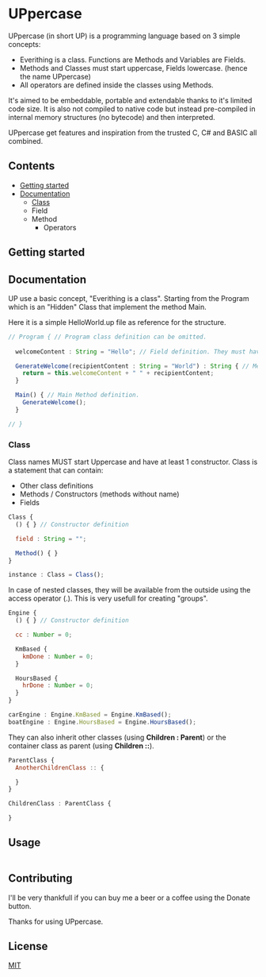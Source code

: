 # UPpercase

UPpercase (in short UP) is a programming language based on 3 simple concepts:
- Everithing is a class. Functions are Methods and Variables are Fields.
- Methods and Classes must start uppercase, Fields lowercase. (hence the name UPpercase)
- All operators are defined inside the classes using Methods. 

It's aimed to be embeddable, portable and extendable thanks to it's limited code size.
It is also not compiled to native code but instead pre-compiled in internal memory structures (no bytecode) and then interpreted.

UPpercase get features and inspiration from the trusted C, C# and BASIC all combined.

## Contents

- [Getting started](#getting-started)
- [Documentation](#documentation)
  - [Class](#class)
  - Field
  - Method
    - Operators

## Getting started

## Documentation
UP use a basic concept, "Everithing is a class". Starting from the Program which is an "Hidden" Class that implement the method Main.

Here it is a simple HelloWorld.up file as reference for the structure.

```javascript
// Program { // Program class definition can be omitted.
  
  welcomeContent : String = "Hello"; // Field definition. They must have a type and an initialization value.

  GenerateWelcome(recipientContent : String = "World") : String { // Method definition with one optional Argument and String return.
    return = this.welcomeContent + " " + recipientContent;
  }

  Main() { // Main Method definition.
    GenerateWelcome();
  }

// }
```

### Class
Class names MUST start Uppercase and have at least 1 constructor.
Class is a statement that can contain:
  - Other class definitions
  - Methods / Constructors (methods without name)
  - Fields

```javascript
Class {
  () { } // Constructor definition

  field : String = "";

  Method() { }
}

instance : Class = Class();
```

In case of nested classes, they will be available from the outside using the access operator (.).
This is very usefull for creating "groups".

```javascript
Engine {
  () { } // Constructor definition

  cc : Number = 0;

  KmBased {
    kmDone : Number = 0;
  }

  HoursBased {
    hrDone : Number = 0;
  }
}

carEngine : Engine.KmBased = Engine.KmBased();
boatEngine : Engine.HoursBased = Engine.HoursBased();
```

They can also inherit other classes (using __Children : Parent__) or the container class as parent (using __Children ::__).

```javascript
ParentClass {
  AnotherChildrenClass :: {

  }
}

ChildrenClass : ParentClass {

}
```

## Usage

```bash

```

## Contributing

I'll be very thankfull if you can buy me a beer or a coffee using the Donate button.

Thanks for using UPpercase.

## License
[MIT](https://choosealicense.com/licenses/mit/)